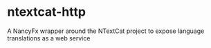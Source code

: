 # ntextcat-http
A NancyFx wrapper around the NTextCat project to expose language translations as a web service
